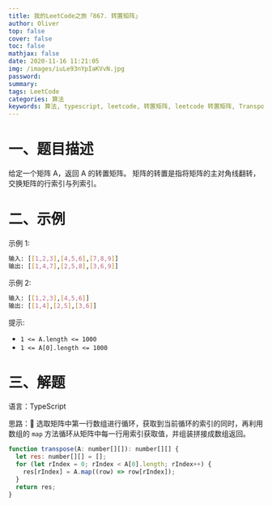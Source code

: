 ```yaml
---
title: 我的LeetCode之旅「867. 转置矩阵」
author: Oliver
top: false
cover: false
toc: false
mathjax: false
date: 2020-11-16 11:21:05
img: /images/iuLe93nYpIaKVvN.jpg
password:
summary:
tags: LeetCode
categories: 算法
keywords: 算法, typescript, leetcode, 转置矩阵, leetcode 转置矩阵, Transpose Matrix
---
```


# 一、题目描述

给定一个矩阵 A，返回 A 的转置矩阵。
矩阵的转置是指将矩阵的主对角线翻转，交换矩阵的行索引与列索引。

# 二、示例

示例 1:

```bash
输入: [[1,2,3],[4,5,6],[7,8,9]]
输出: [[1,4,7],[2,5,8],[3,6,9]]
```

示例 2:

```bash
输入: [[1,2,3],[4,5,6]]
输出: [[1,4],[2,5],[3,6]]
```

提示:

- `1 <= A.length <= 1000`
- `1 <= A[0].length <= 1000`

# 三、解题

语言：TypeScript

思路： 选取矩阵中第一行数组进行循环，获取到当前循环的索引的同时，再利用数组的 `map` 方法循环从矩阵中每一行用索引获取值，并组装拼接成数组返回。

```js
function transpose(A: number[][]): number[][] {
  let res: number[][] = [];
  for (let rIndex = 0; rIndex < A[0].length; rIndex++) {
    res[rIndex] = A.map((row) => row[rIndex]);
  }
  return res;
}
```
